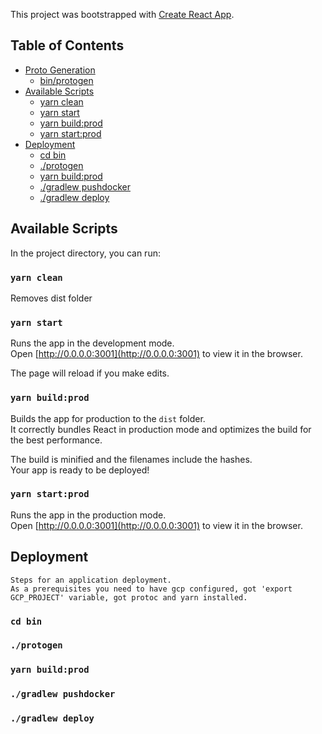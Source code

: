 This project was bootstrapped with [Create React App](https://github.com/facebookincubator/create-react-app).

## Table of Contents

- [Proto Generation](#protogeneration)
    - [bin/protogen](#bin-protogen)
- [Available Scripts](#available-scripts)
    - [yarn clean](#yarn-clean)
    - [yarn start](#yarn-start)
    - [yarn build:prod](#yarn-build-prod)
    - [yarn start:prod](#yarn-start-prod)
- [Deployment](#deployment)
    - [cd bin](#cd-bin)
    - [./protogen](#protogen)
    - [yarn build:prod](#yarn-build-prod)
    - [./gradlew pushdocker](#gradlew-pushdocker)
    - [./gradlew deploy](#gradlew-deploy)

## Available Scripts

In the project directory, you can run:

### `yarn clean`

Removes dist folder

### `yarn start`

Runs the app in the development mode.<br>
Open [http://0.0.0.0:3001](http://0.0.0.0:3001) to view it in the browser.

The page will reload if you make edits.<br>

### `yarn build:prod`

Builds the app for production to the `dist` folder.<br>
It correctly bundles React in production mode and optimizes the build for the best performance.

The build is minified and the filenames include the hashes.<br>
Your app is ready to be deployed!

### `yarn start:prod`

Runs the app in the production mode.<br>
Open [http://0.0.0.0:3001](http://0.0.0.0:3001) to view it in the browser.

## Deployment
    Steps for an application deployment.
    As a prerequisites you need to have gcp configured, got 'export GCP_PROJECT' variable, got protoc and yarn installed.

### `cd bin`
### `./protogen`
### `yarn build:prod`
### `./gradlew pushdocker`
### `./gradlew deploy`

